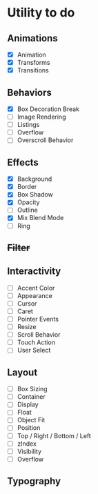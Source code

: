 # Utility to do

## Animations

- [x] Animation
- [x] Transforms
- [x] Transitions

## Behaviors

- [x] Box Decoration Break
- [ ] Image Rendering
- [ ] Listings
- [ ] Overflow
- [ ] Overscroll Behavior

## Effects

- [x] Background
- [x] Border
- [x] Box Shadow
- [x] Opacity
- [ ] Outline
- [x] Mix Blend Mode
- [ ] Ring

## ~~Filter~~

## Interactivity

- [ ] Accent Color
- [ ] Appearance
- [ ] Cursor
- [ ] Caret
- [ ] Pointer Events
- [ ] Resize
- [ ] Scroll Behavior
- [ ] Touch Action
- [ ] User Select

## Layout

- [ ] Box Sizing
- [ ] Container
- [ ] Display
- [ ] Float
- [ ] Object Fit
- [ ] Position
- [ ] Top / Right / Bottom / Left
- [ ] zIndex
- [ ] Visibility
- [ ] Overflow

## Typography
